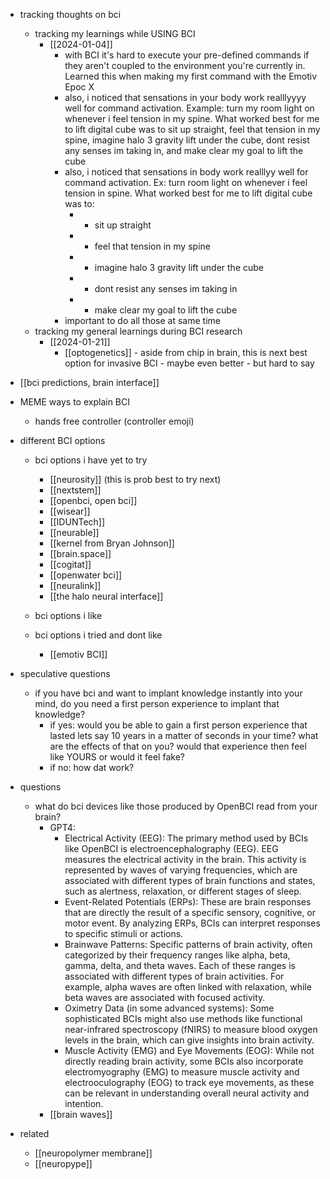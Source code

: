   * tracking thoughts on bci
    * tracking my learnings while USING BCI
      * [[2024-01-04]]
        * with BCI it's hard to execute your pre-defined commands if they aren't coupled to the environment you're currently in. Learned this when making my first command with the Emotiv Epoc X
        * also, i noticed that sensations in your body work realllyyyy well for command activation. Example: turn my room light on whenever i feel tension in my spine. What worked best for me to lift digital cube was to sit up straight, feel that tension in my spine, imagine halo 3 gravity lift under the cube, dont resist any senses im taking in, and make clear my goal to lift the cube
        * also, i noticed that sensations in body work realllyy well for command activation. Ex: turn room light on whenever i feel tension in spine. What worked best for me to lift digital cube was to:
          * - sit up straight
          * - feel that tension in my spine
          * - imagine halo 3 gravity lift under the cube
          * - dont resist any senses im taking in
          * - make clear my goal to lift the cube
        * important to do all those at same time
    * tracking my general learnings during BCI research
      * [[2024-01-21]]
        * [[optogenetics]] - aside from chip in brain, this is next best option for invasive BCI - maybe even better - but hard to say

  * [[bci predictions, brain interface]]
  * MEME ways to explain BCI
    * hands free controller (controller emoji)
  * different BCI options
    * bci options i have yet to try
      * [[neurosity]] (this is prob best to try next)
      * [[nextstem]]
      * [[openbci, open bci]]
      * [[wisear]]
      * [[IDUNTech]]
      * [[neurable]]
      * [[kernel from Bryan Johnson]]
      * [[brain.space]]
      * [[cogitat]]
      * [[openwater bci]]
      * [[neuralink]]
      * [[the halo neural interface]]
    * bci options i like

    * bci options i tried and dont like
      * [[emotiv BCI]]

  * speculative questions
    * if you have bci and want to implant knowledge instantly into your mind, do you need a first person experience to implant that knowledge? 
      * if yes: would you be able to gain a first person experience that lasted lets say 10 years in a matter of seconds in your time? what are the effects of that on you? would that experience then feel like YOURS or would it feel fake?
      * if no: how dat work?
  * questions
    * what do bci devices like those produced by OpenBCI read from your brain?
      * GPT4:
        * Electrical Activity (EEG): The primary method used by BCIs like OpenBCI is electroencephalography (EEG). EEG measures the electrical activity in the brain. This activity is represented by waves of varying frequencies, which are associated with different types of brain functions and states, such as alertness, relaxation, or different stages of sleep.
        * Event-Related Potentials (ERPs): These are brain responses that are directly the result of a specific sensory, cognitive, or motor event. By analyzing ERPs, BCIs can interpret responses to specific stimuli or actions.
        * Brainwave Patterns: Specific patterns of brain activity, often categorized by their frequency ranges like alpha, beta, gamma, delta, and theta waves. Each of these ranges is associated with different types of brain activities. For example, alpha waves are often linked with relaxation, while beta waves are associated with focused activity.
        * Oximetry Data (in some advanced systems): Some sophisticated BCIs might also use methods like functional near-infrared spectroscopy (fNIRS) to measure blood oxygen levels in the brain, which can give insights into brain activity.
        * Muscle Activity (EMG) and Eye Movements (EOG): While not directly reading brain activity, some BCIs also incorporate electromyography (EMG) to measure muscle activity and electrooculography (EOG) to track eye movements, as these can be relevant in understanding overall neural activity and intention.
      * [[brain waves]]

  * related
    * [[neuropolymer membrane]]
    * [[neuropype]]